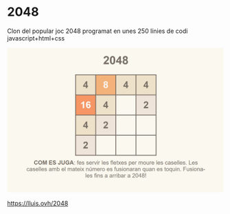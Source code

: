 # 2048

Clon del popular joc 2048 programat en unes 250 línies de codi javascript+html+css

![screenshot](screenshot.png)

https://lluis.ovh/2048
